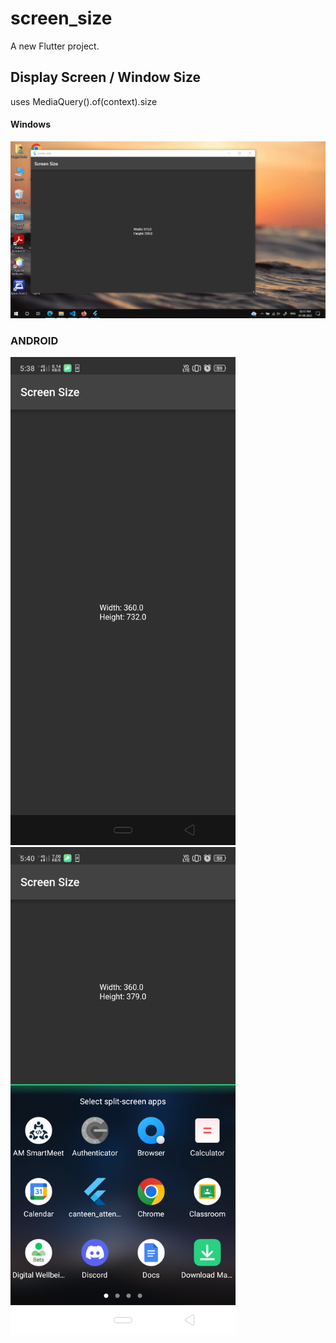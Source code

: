 # screen_size

A new Flutter project.

## Display Screen / Window Size
uses MediaQuery().of(context).size

#### Windows
<img src="./Screenshot1.gif" width=750px />

### ANDROID
<img src="./Screenshot2.png" width=360px />
<img src="./Screenshot3.png" width=360px />
